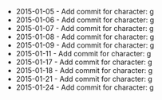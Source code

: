 - 2015-01-05 - Add commit for character: g
- 2015-01-06 - Add commit for character: g
- 2015-01-07 - Add commit for character: g
- 2015-01-08 - Add commit for character: g
- 2015-01-09 - Add commit for character: g
- 2015-01-11 - Add commit for character: g
- 2015-01-17 - Add commit for character: g
- 2015-01-18 - Add commit for character: g
- 2015-01-21 - Add commit for character: g
- 2015-01-24 - Add commit for character: g
